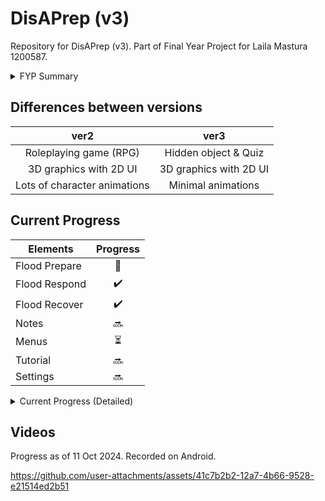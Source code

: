 # DisAPrep (v3)

Repository for DisAPrep (v3). Part of Final Year Project for Laila Mastura 1200587.


<details>
<summary>FYP Summary</summary>

- An educational Android mobile game for disaster preparedness.
- Has a 'game' section and 'information' section.
- Includes 3 disasters:
  - Flood
  - Extreme Heat
  - Disease Outbreak
- Each disasters have 3 phases:
  - Prepare (Emergency kit preparation, Hazard mitigation, Property protection, Communication and evacuation plan)
  - Respond (Evacuation, Health and hygiene management, Rationing, First aid and medical assistance)
  - Recover (Damage assessment, Health recovery, Insurance claims, Future planning)
- Information section will include
  - Emergency numbers
  - Information sources
  - Emergency kit preparation
  - First aid
  - Communication plans
  - Evacuation plans
  - Flood
  - Extreme Heat
  - Disease outbreak

</details>


## Differences between versions

| ver2 | ver3 |
| :--: | :--: |
| Roleplaying game (RPG) | Hidden object & Quiz |
| 3D graphics with 2D UI | 3D graphics with 2D UI |
| Lots of character animations | Minimal animations |


## Current Progress

| Elements | Progress |
| -------- | :------: |
| Flood Prepare | 🐛 |
| Flood Respond | ✔️ |
| Flood Recover | ✔️ |
| Notes | 🔜 |
| Menus | ⏳ |
| Tutorial | 🔜 |
| Settings | 🔜 |


<details>
<summary>Current Progress (Detailed)</summary>

### Flood Prepare

| Elements | Progress |
| -------- | :------: |
| Emergency Kit | ✔️ |
| Hazard Mitigation | 🐛 |
| Communication Plan | ✔️ |
| Level logic | 🐛 |


### Flood Respond

| Elements | Progress |
| -------- | :------: |
| Evacuation | ✔️ |
| Level logic | ✔️ |


### Flood Recover

| Elements | Progress |
| -------- | :------: |
| Health Assessment | ✔️ |
| Property Assessment | ⏳ |
| Future Planning | ⏳ |
| Level logic | ⏳ |

</details>


## Videos

Progress as of 11 Oct 2024. Recorded on Android.

https://github.com/user-attachments/assets/41c7b2b2-12a7-4b66-9528-e21514ed2b51
